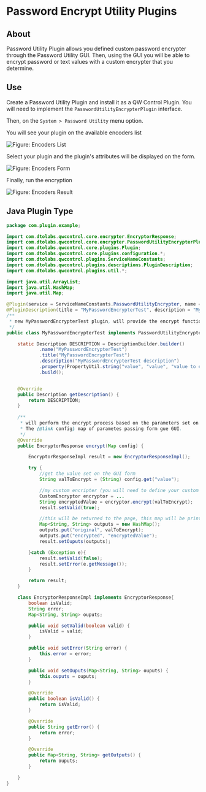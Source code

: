 # Password Encrypt Utility Plugins

## About

Password Utility Plugin allows you defined custom password encrypter through the Password Utility GUI.
Then, using the GUI you will be able to encrypt password or text values with a custom encrypter that you determine.

## Use

Create a Password Utility Plugin and install it as a QW Control Plugin.
You will need to implement the `PasswordUtilityEncrypterPlugin` interface. 

Then, on the `System > Password Utility` menu option.

You will see your plugin on the available encoders list

![Figure: Encoders List](~@assets/img/password-utility-plugin-list.png)

Select your plugin and the plugin's attributes will be displayed on the form.

![Figure: Encoders Form](~@assets/img/password-utility-plugin-form.png)

Finally, run the encryption

![Figure: Encoders Result](~@assets/img/password-utility-plugin-result.png)


## Java Plugin Type

```java
package com.plugin.example;

import com.dtolabs.qwcontrol.core.encrypter.EncryptorResponse;
import com.dtolabs.qwcontrol.core.encrypter.PasswordUtilityEncrypterPlugin;
import com.dtolabs.qwcontrol.core.plugins.Plugin;
import com.dtolabs.qwcontrol.core.plugins.configuration.*;
import com.dtolabs.qwcontrol.plugins.ServiceNameConstants;
import com.dtolabs.qwcontrol.plugins.descriptions.PluginDescription;
import com.dtolabs.qwcontrol.plugins.util.*;

import java.util.ArrayList;
import java.util.HashMap;
import java.util.Map;

@Plugin(service = ServiceNameConstants.PasswordUtilityEncrypter, name ="MyPasswordEncrypterTest")
@PluginDescription(title = "MyPasswordEncrypterTest", description = "MyPasswordEncrypterTest")
/**
 * new MyPasswordEncrypterTest plugin, will provide the encrypt function on the qwcontrol GUI (Password Utility page)
 */
public class MyPasswordEncrypterTest implements PasswordUtilityEncrypterPlugin, Describable {

    static Description DESCRIPTION = DescriptionBuilder.builder()
            .name("MyPasswordEncrypterTest")
            .title("MyPasswordEncrypterTest")
            .description("MyPasswordEncrypterTest description")
            .property(PropertyUtil.string("value", "value", "value to encrypt", true, null))
            .build();


    @Override
    public Description getDescription() {
        return DESCRIPTION;
    }
    
    /**
     * will perform the encrypt process based on the parameters set on formProperties()
     * The {@link config} map of parametes passing form gue GUI.
     */
    @Override
    public EncryptorResponse encrypt(Map config) {

        EncryptorResponseImpl result = new EncryptorResponseImpl();

        try {
            //get the value set on the GUI form
            String valToEncrypt = (String) config.get("value");

            //my custom encripter (you will need to define your custom encryptor)
            CustomEncryptor encryptor = ...
            String encryptedValue = encryptor.encrypt(valToEncrypt);
            result.setValid(true);

            //this will be returned to the page, this map will be printed on the GUI
            Map<String, String> outputs = new HashMap();
            outputs.put("original", valToEncrypt);
            outputs.put("encrypted", "encryptedValue");
            result.setOuputs(outputs);

        }catch (Exception e){
            result.setValid(false);
            result.setError(e.getMessage());
        }

        return result;
    }

    class EncryptorResponseImpl implements EncryptorResponse{
        boolean isValid;
        String error;
        Map<String, String> ouputs;

        public void setValid(boolean valid) {
            isValid = valid;
        }

        public void setError(String error) {
            this.error = error;
        }

        public void setOuputs(Map<String, String> ouputs) {
            this.ouputs = ouputs;
        }

        @Override
        public boolean isValid() {
            return isValid;
        }

        @Override
        public String getError() {
            return error;
        }

        @Override
        public Map<String, String> getOutputs() {
            return ouputs;
        }

    }
}
```
